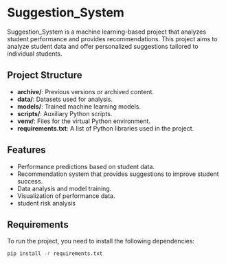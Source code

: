 # Suggestion_System

Suggestion_System is a machine learning-based project that analyzes student performance and provides recommendations. This project aims to analyze student data and offer personalized suggestions tailored to individual students.

## Project Structure

- **archive/**: Previous versions or archived content.
- **data/**: Datasets used for analysis.
- **models/**: Trained machine learning models.
- **scripts/**: Auxiliary Python scripts.
- **venv/**: Files for the virtual Python environment.
- **requirements.txt**: A list of Python libraries used in the project.

## Features

- Performance predictions based on student data.
- Recommendation system that provides suggestions to improve student success.
- Data analysis and model training.
- Visualization of performance data.
- student risk analysis

## Requirements

To run the project, you need to install the following dependencies:

```bash
pip install -r requirements.txt
